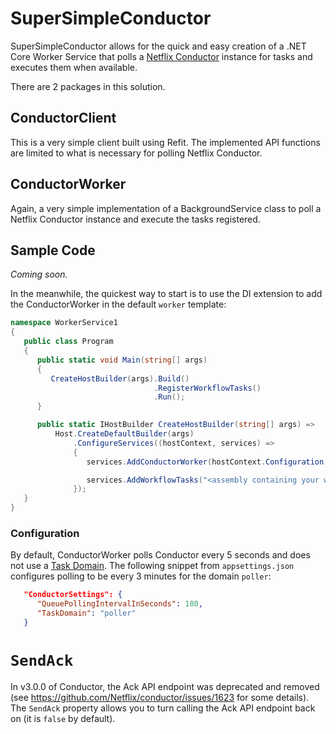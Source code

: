 # SuperSimpleConductor

SuperSimpleConductor allows for the quick and easy creation of a .NET Core Worker Service that polls a [Netflix Conductor](https://netflix.github.io/conductor/) instance for tasks and executes them when available.

There are 2 packages in this solution.

## ConductorClient

This is a very simple client built using Refit. The implemented API functions are limited to what is necessary for polling Netflix Conductor.

## ConductorWorker

Again, a very simple implementation of a BackgroundService class to poll a Netflix Conductor instance and execute the tasks registered.

## Sample Code

_Coming soon._

In the meanwhile, the quickest way to start is to use the DI extension to add the ConductorWorker in the default `worker` template:

```csharp
namespace WorkerService1
{
   public class Program
   {
      public static void Main(string[] args)
      {
         CreateHostBuilder(args).Build()
                                .RegisterWorkflowTasks()
                                .Run();
      }

      public static IHostBuilder CreateHostBuilder(string[] args) =>
          Host.CreateDefaultBuilder(args)
              .ConfigureServices((hostContext, services) =>
              {
                 services.AddConductorWorker(hostContext.Configuration, new Uri("<url of the Conductor api>"));

                 services.AddWorkflowTasks("<assembly containing your worker tasks>");
              });
   }
}
```

### Configuration

By default, ConductorWorker polls Conductor every 5 seconds and does not use a [Task Domain](https://netflix.github.io/conductor/configuration/taskdomains/). The following snippet from `appsettings.json` configures polling to be every 3 minutes for the domain `poller`:

```json
   "ConductorSettings": {
      "QueuePollingIntervalInSeconds": 180,
      "TaskDomain": "poller"
   }
```

# `SendAck`

In v3.0.0 of Conductor, the Ack API endpoint was deprecated and removed (see https://github.com/Netflix/conductor/issues/1623 for some details). The `SendAck` property allows you to turn calling the Ack API endpoint back on (it is `false` by default).